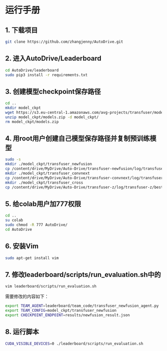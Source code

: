 # 运行手册
## 1. 下载项目
```bash
git clone https://github.com/zhangjenny/AutoDrive.git
```

## 2. 进入AutoDrive/Leaderboard
```bash
cd AutoDrive/leaderboard
sudo pip3 install -r requirements.txt
```

## 3. 创建模型checkpoint保存路径
```bash
cd ..
mkdir model_ckpt
wget https://s3.eu-central-1.amazonaws.com/avg-projects/transfuser/models.zip -P model_ckpt
unzip model_ckpt/models.zip -d model_ckpt/
rm model_ckpt/models.zip
```

## 4. 用root用户创建自己模型保存路径并复制预训练模型
```bash
sudo -s
mkdir ./model_ckpt/transfuser_newfusion
cp /content/drive/MyDrive/Auto-Drive/transfuser-newfusion/log/transfuser-newfusion/best_model.pth ./model_ckpt/transfuser_newfusion/best_model.pth
mkdir ./model_ckpt/transfuser_convnext
cp /content/drive/MyDrive/Auto-Drive/transfuser-convnext/log/transfuser-convnext/best_model.pth ./model_ckpt/transfuser_convnext/best_model.pth
mkdir ./model_ckpt/transfuser_cross
cp /content/drive/MyDrive/Auto-Drive/transfuser-z/log/transfuser-z/best_model.pth ./model_ckpt/transfuser_cross/best_model.pth
```
## 5. 给colab用户加777权限
```bash
cd ..
su colab
sudo chmod -R 777 AutoDrive/
cd AutoDrive
```

## 6. 安装Vim
```bash
sudo apt-get install vim
```

## 7. 修改leaderboard/scripts/run_evaluation.sh中的
```bash
vim leaderboard/scripts/run_evaluation.sh
```

需要修改的内容如下：
```bash
export TEAM_AGENT=leaderboard/team_code/transfuser_newfusion_agent.py
export TEAM_CONFIG=model_ckpt/transfuser_newfusion
export CHECKPOINT_ENDPOINT=results/newfusion_result.json
```

## 8. 运行脚本
```bash
CUDA_VISIBLE_DEVICES=0 ./leaderboard/scripts/run_evaluation.sh
```





